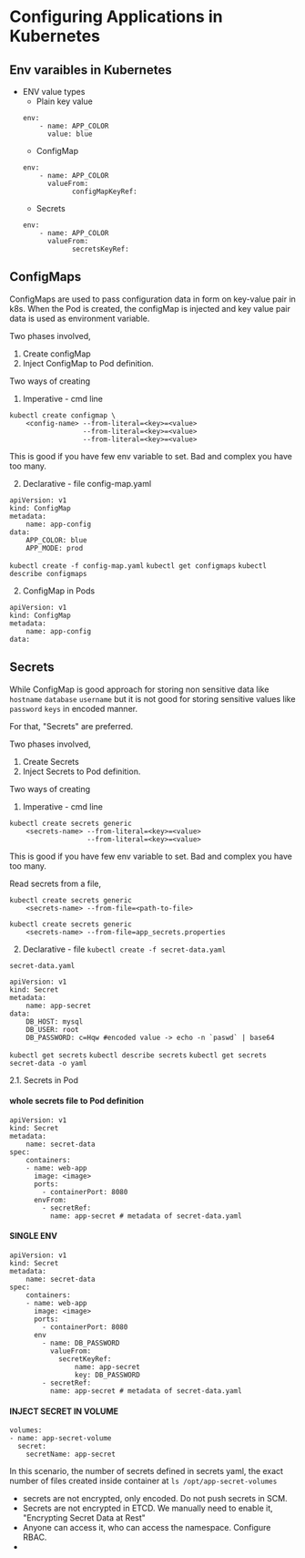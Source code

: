 # Configuring Applications in Kubernetes
## Env varaibles in Kubernetes
- ENV value types
    - Plain key value
    ```
    env:
        - name: APP_COLOR
          value: blue
    ```
    - ConfigMap
    ```
    env:
        - name: APP_COLOR
          valueFrom:
                configMapKeyRef:
    ```
    - Secrets
    ```
    env:
        - name: APP_COLOR
          valueFrom:
                secretsKeyRef:
    ```

## ConfigMaps
ConfigMaps are used to pass configuration data in form on key-value pair in k8s. When the Pod is created, the configMap is injected and key value pair data is used as environment variable.

Two phases involved,
1. Create configMap
2. Inject ConfigMap to Pod definition.

Two ways of creating
1. Imperative - cmd line
```
kubectl create configmap \
    <config-name> --from-literal=<key>=<value>
                  --from-literal=<key>=<value>
                  --from-literal=<key>=<value>
```

This is good if you have few env variable to set.
Bad and complex you have too many.

2. Declarative - file
config-map.yaml
```
apiVersion: v1
kind: ConfigMap
metadata:
    name: app-config
data: 
    APP_COLOR: blue
    APP_MODE: prod
```

`kubectl create -f config-map.yaml`
`kubectl get configmaps`
`kubectl describe configmaps`

2. ConfigMap in Pods
```
apiVersion: v1
kind: ConfigMap
metadata:
    name: app-config
data:

```

## Secrets
While ConfigMap is good approach for storing non sensitive data like `hostname` `database` `username` but it is not good for storing sensitive values like `password` `keys` in encoded manner.

For that, "Secrets" are preferred.

Two phases involved,
1. Create Secrets
2. Inject Secrets to Pod definition.

Two ways of creating
1. Imperative - cmd line
```
kubectl create secrets generic
    <secrets-name> --from-literal=<key>=<value>
                   --from-literal=<key>=<value>
```

This is good if you have few env variable to set.
Bad and complex you have too many.

Read secrets from a file,
```
kubectl create secrets generic
    <secrets-name> --from-file=<path-to-file>
```

```
kubectl create secrets generic
    <secrets-name> --from-file=app_secrets.properties
```

2. Declarative - file
`kubectl create -f secret-data.yaml`

`secret-data.yaml`
```
apiVersion: v1
kind: Secret
metadata:
    name: app-secret
data:
    DB_HOST: mysql
    DB_USER: root
    DB_PASSWORD: c=Hqw #encoded value -> echo -n `paswd` | base64
```

`kubectl get secrets` 
`kubectl describe secrets`
`kubectl get secrets secret-data -o yaml`

2.1. Secrets in Pod
#### whole secrets file to Pod definition
```
apiVersion: v1
kind: Secret
metadata:
    name: secret-data
spec:
    containers:
    - name: web-app
      image: <image>
      ports:
        - containerPort: 8080
      envFrom:
        - secretRef:
          name: app-secret # metadata of secret-data.yaml
```

#### SINGLE ENV
```
apiVersion: v1
kind: Secret
metadata:
    name: secret-data
spec:
    containers:
    - name: web-app
      image: <image>
      ports:
        - containerPort: 8080
      env
        - name: DB_PASSWORD
          valueFrom:
            secretKeyRef:
                name: app-secret
                key: DB_PASSWORD
        - secretRef:
          name: app-secret # metadata of secret-data.yaml
```

#### INJECT SECRET IN VOLUME
```
volumes:
- name: app-secret-volume
  secret:
    secretName: app-secret
```

In this scenario, the number of secrets defined in secrets yaml, the exact number of files created inside container at `ls /opt/app-secret-volumes`


- secrets are not encrypted, only encoded. Do not push secrets in SCM.
- Secrets are not encrypted in ETCD. We manually need to enable it, "Encrypting Secret Data at Rest"
- Anyone can access it, who can access the namespace. Configure RBAC.
- 
